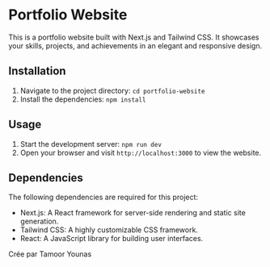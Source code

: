 # Portfolio Website

This is a portfolio website built with Next.js and Tailwind CSS. It showcases your skills, projects, and achievements in an elegant and responsive design.

## Installation

1. Navigate to the project directory: `cd portfolio-website`
3. Install the dependencies: `npm install`

## Usage

1. Start the development server: `npm run dev`
2. Open your browser and visit `http://localhost:3000` to view the website.

## Dependencies

The following dependencies are required for this project:

- Next.js: A React framework for server-side rendering and static site generation.
- Tailwind CSS: A highly customizable CSS framework.
- React: A JavaScript library for building user interfaces.

Crée par Tamoor Younas 


